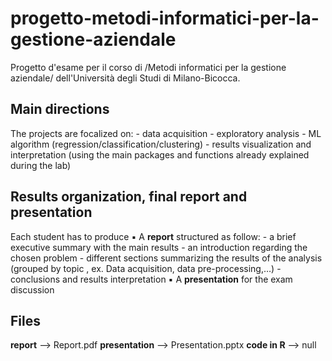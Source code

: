 # progetto-metodi-informatici-per-la-gestione-aziendale
Progetto d'esame per il corso di /Metodi informatici per la gestione aziendale/ dell'Università degli Studi di Milano-Bicocca.

## Main directions
The projects are focalized on:  - data acquisition
                                - exploratory analysis
                                - ML algorithm (regression/classification/clustering)
                                - results visualization and interpretation (using the main packages and functions already explained during the lab)
                                
## Results organization, final report and presentation                                
Each student has to produce
  ▪ A **report** structured as follow:
      - a brief executive summary with the main results
      - an introduction regarding the chosen problem
      - different sections summarizing the results of the analysis (grouped by topic , ex. Data acquisition, data pre-processing,…)
      - conclusions and results interpretation
  ▪ A **presentation** for the exam discussion
  
## Files
**report** --> Report.pdf
**presentation** --> Presentation.pptx
**code in R** --> null
